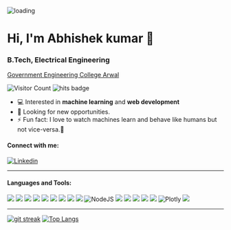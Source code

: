 ![loading](https://images.unsplash.com/photo-1545987796-200677ee1011?ixlib=rb-1.2.1&ixid=eyJhcHBfaWQiOjEyMDd9&auto=format&fit=crop&w=960&h=300&q=60)
<!--<img align="right" alt="Coding" width="400" src="https://github.com/Abhishek-k-git/Image/blob/main/mygif.svg">-->
# Hi, I'm Abhishek kumar 👋
### B.Tech, Electrical Engineering
[Government Engineering College Arwal](https://www.gecarwal.ac.in/)

![Visitor Count](https://profile-counter.glitch.me/Abhishek-k-git/count.svg)
![hits badge](https://hits.seeyoufarm.com/api/count/incr/badge.svg?url=https%3A%2F%2Fgithub.com%2Fabhishek-k-git1212%2Fhit-counter)

- 💻 Interested in **machine learning** and **web development**
- 🧐 Looking for new opportunities.
- ⚡ Fun fact: I love to watch machines learn and behave like humans but not vice-versa.🤣

#### Connect with me:
<a href="http://www.linkedin.com/in/abhishek-kumar-9872241ab/"><img alt="Linkedin" src="https://img.shields.io/badge/LinkedIn-0077B5?style=for-the-badge&logo=linkedin&logoColor=white" /></a>

---

#### Languages and Tools:

[<img src="https://img.shields.io/badge/Python-FFD43B?style=for-the-badge&logo=python&logoColor=blue"/>](python)
[<img src="https://img.shields.io/badge/C%2B%2B-00599C?style=for-the-badge&logo=c%2B%2B&logoColor=white" />](c++)
[<img src="https://img.shields.io/badge/Html5-FF5722?style=for-the-badge&logo=html5&logoColor=white"/>](html5)
[<img src="https://img.shields.io/badge/Css3-2962FF?style=for-the-badge&logo=css3&logoColor=white"/>](css3)
[<img src="https://img.shields.io/badge/Javascript-FFA500?style=for-the-badge&logo=javascript&logoColor=white"/>](javascript)
[<img src="https://img.shields.io/badge/MySQL-005C84?style=for-the-badge&logo=mysql&logoColor=white"/>](sql)
[<img src="https://img.shields.io/badge/Mongodb-25D366?style=for-the-badge&logo=mongodb&logoColor=white"/>](mongodb)
[<img src="https://img.shields.io/badge/Express-3C3C3D?style=for-the-badge&logo=Express&logoColor=white"/>](express)
[<img src="https://img.shields.io/badge/React-20232A?style=for-the-badge&logo=react&logoColor=61DAFB"/>](react)
![NodeJS](https://img.shields.io/badge/node.js-6DA55F?style=for-the-badge&logo=node.js&logoColor=white)
[<img src="https://img.shields.io/badge/PHP-777BB4?style=for-the-badge&logo=php&logoColor=white"/>](php)
[<img src="https://img.shields.io/badge/Pandas-2C2D72?style=for-the-badge&logo=pandas&logoColor=white"/>](pandas)
[<img src="https://img.shields.io/badge/Numpy-777BB4?style=for-the-badge&logo=numpy&logoColor=white"/>](numpy)
[<img src="https://img.shields.io/badge/Matplotlib-000000?style=for-the-badge&logo=Matplotlib&logoColor=white"/>](matplotlib)
[<img src="https://img.shields.io/badge/Seaborn-430098?style=for-the-badge&logo=seaborn&logoColor=white"/>](seaborn)
![Plotly](https://img.shields.io/badge/Plotly-%233F4F75.svg?style=for-the-badge&logo=plotly&logoColor=white)
[<img src="https://img.shields.io/badge/scikit_learn-F7931E?style=for-the-badge&logo=scikit-learn&logoColor=white"/>](Scikit-learn)

<!--
![Netlify](https://img.shields.io/badge/netlify-%23000000.svg?style=for-the-badge&logo=netlify&logoColor=#00C7B7)
[<img src="https://img.shields.io/badge/SciPy-654FF0?style=for-the-badge&logo=SciPy&logoColor=white"/>](scipy)
[<img src="https://img.shields.io/badge/TensorFlow-FF6F00?style=for-the-badge&logo=TensorFlow&logoColor=white"/>](TensorFlow)
-->

---
<!--
[![git stats](https://github-readme-stats.vercel.app/api?username=Abhishek-k-git)](https://github.com/Abhishek-k-git)
-->
[![git streak](https://github-readme-streak-stats.herokuapp.com/?user=Abhishek-k-git)](https://github.com/Abhishek-k-git)
[![Top Langs](https://github-readme-stats.vercel.app/api/top-langs/?username=Abhishek-k-git)](https://github.com/Abhishek-k-git) 
<!--[![git trophy](https://github-profile-trophy.vercel.app/?username=Abhishek-k-git)](https://github.com/Abhishek-k-git)-->
